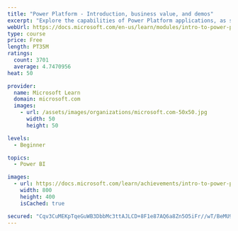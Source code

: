 ```yaml
---
title: "Power Platform - Introduction, business value, and demos"
excerpt: "Explore the capabilities of Power Platform applications, as seen in demonstrations and customer case studies."
webUrl: https://docs.microsoft.com/en-us/learn/modules/intro-to-power-platform-mba/
type: course
price: Free
length: PT35M
ratings:
  count: 3701
  average: 4.7470956
heat: 50

provider:
  name: Microsoft Learn
  domain: microsoft.com
  images:
    - url: /assets/images/organizations/microsoft.com-50x50.jpg
      width: 50
      height: 50

levels:
  - Beginner

topics:
  - Power BI

images:
  - url: https://docs.microsoft.com/learn/achievements/intro-to-power-platform-social.png
    width: 800
    height: 400
    isCached: true

secured: "Cqv3CuMEKpTqeGuWB3DbbMc3ttAJLCD+8F1e87AQ6a8Zn5O5iFr//wT/BeMU9PZ6Neh3zipv01cJc66KsQRGYieIKf6yNMGgmRXz3LGZQOujaa1rRqnbNzvy0Vc+Cym9rD1PY6QDMWGOZbEFiE7ImEvefjWsK9ivXIJymeWAaW6AnQkN6rsxwAII/3zi1VNes9WOApDzTh+XsYkZJfK3VX+sZYxOdr4uj++7RSgdJhT76HOhvK3trd4txHRaH+zZ53q26iGMEI0KFiyC3RYi5juzLYSFincV1HlB/iG9hlGoORe+RYfWBeUhl3cnQ0dPuPJ7oK2Xh/FptK7woErAy9eQSbZ2O3YR85l08e//M5C1AA2OjtmGFJzJGeLOqh/d8w8W/+rcmR7Akn/u7SqgxKc+/H3bVZ0kO4le5iyh2HA=;QSuyob3eH4dJ1CbH1ntaDw=="
---
```



